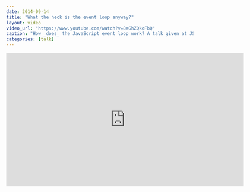 ```yaml
---
date: 2014-09-14
title: "What the heck is the event loop anyway?"
layout: video
video_url: "https://www.youtube.com/watch?v=8aGhZQkoFbQ"
caption: "How _does_ the JavaScript event loop work? A talk given at JSConfEU 2014, as well as ScotlandJS 2014 and jQuery UK 2015."
categories: [talk]
---
```


<iframe width="640" height="360" src="http://www.youtube.com/embed/8aGhZQkoFbQ" frameborder="0" allowfullscreen></iframe>
